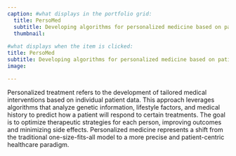 ```yaml
---
caption: #what displays in the portfolio grid:
  title: PersoMed
  subtitle: Developing algorithms for personalized medicine based on patient data
  thumbnail: 
  
#what displays when the item is clicked:
title: PersoMed
subtitle: Developing algorithms for personalized medicine based on patient data
image: 

---
```


Personalized treatment refers to the development of tailored medical interventions based on individual patient data. This approach leverages algorithms that analyze genetic information, lifestyle factors, and medical history to predict how a patient will respond to certain treatments. The goal is to optimize therapeutic strategies for each person, improving outcomes and minimizing side effects. Personalized medicine represents a shift from the traditional one-size-fits-all model to a more precise and patient-centric healthcare paradigm.
